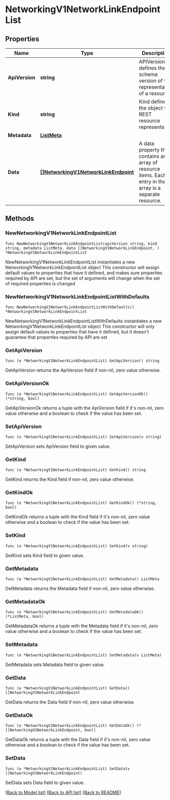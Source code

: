 # NetworkingV1NetworkLinkEndpointList

## Properties

Name | Type | Description | Notes
------------ | ------------- | ------------- | -------------
**ApiVersion** | **string** | APIVersion defines the schema version of this representation of a resource. | [readonly] 
**Kind** | **string** | Kind defines the object this REST resource represents. | [readonly] 
**Metadata** | [**ListMeta**](ListMeta.md) |  | 
**Data** | [**[]NetworkingV1NetworkLinkEndpoint**](NetworkingV1NetworkLinkEndpoint.md) | A data property that contains an array of resource items. Each entry in the array is a separate resource. | 

## Methods

### NewNetworkingV1NetworkLinkEndpointList

`func NewNetworkingV1NetworkLinkEndpointList(apiVersion string, kind string, metadata ListMeta, data []NetworkingV1NetworkLinkEndpoint, ) *NetworkingV1NetworkLinkEndpointList`

NewNetworkingV1NetworkLinkEndpointList instantiates a new NetworkingV1NetworkLinkEndpointList object
This constructor will assign default values to properties that have it defined,
and makes sure properties required by API are set, but the set of arguments
will change when the set of required properties is changed

### NewNetworkingV1NetworkLinkEndpointListWithDefaults

`func NewNetworkingV1NetworkLinkEndpointListWithDefaults() *NetworkingV1NetworkLinkEndpointList`

NewNetworkingV1NetworkLinkEndpointListWithDefaults instantiates a new NetworkingV1NetworkLinkEndpointList object
This constructor will only assign default values to properties that have it defined,
but it doesn't guarantee that properties required by API are set

### GetApiVersion

`func (o *NetworkingV1NetworkLinkEndpointList) GetApiVersion() string`

GetApiVersion returns the ApiVersion field if non-nil, zero value otherwise.

### GetApiVersionOk

`func (o *NetworkingV1NetworkLinkEndpointList) GetApiVersionOk() (*string, bool)`

GetApiVersionOk returns a tuple with the ApiVersion field if it's non-nil, zero value otherwise
and a boolean to check if the value has been set.

### SetApiVersion

`func (o *NetworkingV1NetworkLinkEndpointList) SetApiVersion(v string)`

SetApiVersion sets ApiVersion field to given value.


### GetKind

`func (o *NetworkingV1NetworkLinkEndpointList) GetKind() string`

GetKind returns the Kind field if non-nil, zero value otherwise.

### GetKindOk

`func (o *NetworkingV1NetworkLinkEndpointList) GetKindOk() (*string, bool)`

GetKindOk returns a tuple with the Kind field if it's non-nil, zero value otherwise
and a boolean to check if the value has been set.

### SetKind

`func (o *NetworkingV1NetworkLinkEndpointList) SetKind(v string)`

SetKind sets Kind field to given value.


### GetMetadata

`func (o *NetworkingV1NetworkLinkEndpointList) GetMetadata() ListMeta`

GetMetadata returns the Metadata field if non-nil, zero value otherwise.

### GetMetadataOk

`func (o *NetworkingV1NetworkLinkEndpointList) GetMetadataOk() (*ListMeta, bool)`

GetMetadataOk returns a tuple with the Metadata field if it's non-nil, zero value otherwise
and a boolean to check if the value has been set.

### SetMetadata

`func (o *NetworkingV1NetworkLinkEndpointList) SetMetadata(v ListMeta)`

SetMetadata sets Metadata field to given value.


### GetData

`func (o *NetworkingV1NetworkLinkEndpointList) GetData() []NetworkingV1NetworkLinkEndpoint`

GetData returns the Data field if non-nil, zero value otherwise.

### GetDataOk

`func (o *NetworkingV1NetworkLinkEndpointList) GetDataOk() (*[]NetworkingV1NetworkLinkEndpoint, bool)`

GetDataOk returns a tuple with the Data field if it's non-nil, zero value otherwise
and a boolean to check if the value has been set.

### SetData

`func (o *NetworkingV1NetworkLinkEndpointList) SetData(v []NetworkingV1NetworkLinkEndpoint)`

SetData sets Data field to given value.



[[Back to Model list]](../README.md#documentation-for-models) [[Back to API list]](../README.md#documentation-for-api-endpoints) [[Back to README]](../README.md)



